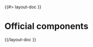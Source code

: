 <!-- 
 * @name            Official components
 * @namespace       doc.components
 * @type            Markdown
 * @platform        md
 * @status          stable
 * @menu            Documentation / Components           /doc/components/official
 *
 * @since           2.0.0
 * @author    Olivier Bossel <olivier.bossel@gmail.com> (https://olivierbossel.com)
-->

{{#> layout-doc }}

# Official components

{{/layout-doc }}